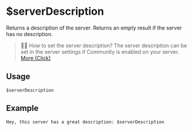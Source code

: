 # $serverDescription
Returns a description of the server. Returns an empty result if the server has no description.
> 🧙‍♂️ How to set the server description? The server description can be set in the server settings if Community is enabled on your server. [More (Click)](https://support.discord.com/hc/en-us/articles/360047132851-Enabling-Your-Community-Server)

## Usage
```
$serverDescription
```

## Example
```
Hey, this server has a great description: $serverDescription
```
